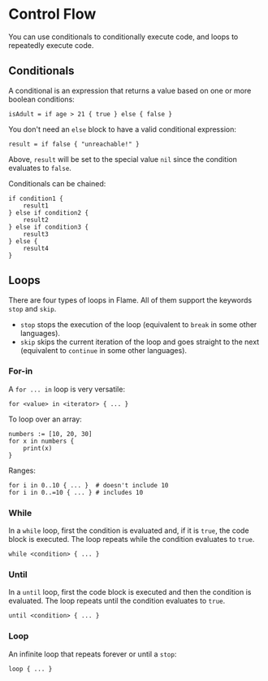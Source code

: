 # Control Flow

You can use conditionals to conditionally execute code, and loops to repeatedly execute code.

## Conditionals

A conditional is an expression that returns a value based on one or more boolean conditions:

```flame
isAdult = if age > 21 { true } else { false }
```

You don't need an `else` block to have a valid conditional expression:

```flame
result = if false { "unreachable!" }
```

Above, `result` will be set to the special value `nil` since the condition evaluates to `false`.

Conditionals can be chained:

```flame
if condition1 {
    result1
} else if condition2 {
    result2
} else if condition3 {
    result3
} else {
    result4
}
```

## Loops

There are four types of loops in Flame.
All of them support the keywords `stop` and `skip`.

* `stop` stops the execution of the loop (equivalent to `break` in some other languages).
* `skip` skips the current iteration of the loop and goes straight to the next (equivalent to `continue` in some other languages).

### For-in

A `for ... in` loop is very versatile:

```flame
for <value> in <iterator> { ... }
```

To loop over an array:

```flame
numbers := [10, 20, 30]
for x in numbers {
    print(x)
}
```

Ranges:

```
for i in 0..10 { ... }  # doesn't include 10
for i in 0..=10 { ... } # includes 10
```

### While

In a `while` loop, first the condition is evaluated and, if it is `true`, the code block is executed.
The loop repeats while the condition evaluates to `true`.

```flame
while <condition> { ... }
```

### Until

In a `until` loop, first the code block is executed and then the condition is evaluated.
The loop repeats until the condition evaluates to `true`.

```flame
until <condition> { ... }
```

### Loop

An infinite loop that repeats forever or until a `stop`:

```flame
loop { ... }
```
